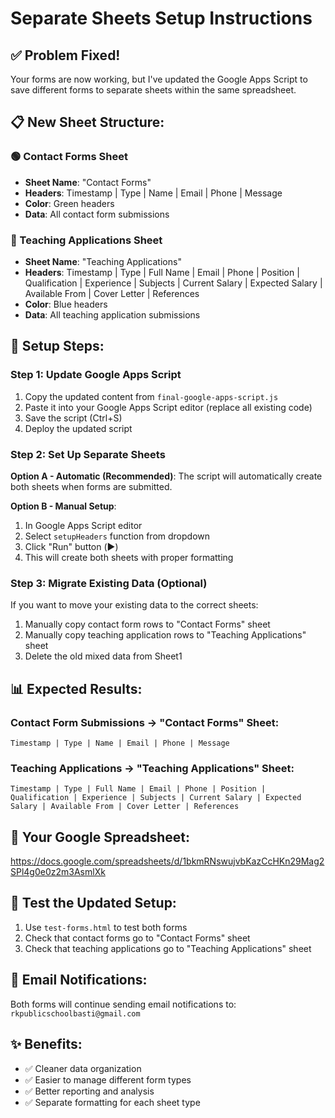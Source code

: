 # Separate Sheets Setup Instructions

## ✅ Problem Fixed!
Your forms are now working, but I've updated the Google Apps Script to save different forms to separate sheets within the same spreadsheet.

## 📋 New Sheet Structure:

### 🟢 Contact Forms Sheet
- **Sheet Name**: "Contact Forms" 
- **Headers**: Timestamp | Type | Name | Email | Phone | Message
- **Color**: Green headers
- **Data**: All contact form submissions

### 🔵 Teaching Applications Sheet  
- **Sheet Name**: "Teaching Applications"
- **Headers**: Timestamp | Type | Full Name | Email | Phone | Position | Qualification | Experience | Subjects | Current Salary | Expected Salary | Available From | Cover Letter | References
- **Color**: Blue headers
- **Data**: All teaching application submissions

## 🔧 Setup Steps:

### Step 1: Update Google Apps Script
1. Copy the updated content from `final-google-apps-script.js`
2. Paste it into your Google Apps Script editor (replace all existing code)
3. Save the script (Ctrl+S)
4. Deploy the updated script

### Step 2: Set Up Separate Sheets
**Option A - Automatic (Recommended)**:
The script will automatically create both sheets when forms are submitted.

**Option B - Manual Setup**:
1. In Google Apps Script editor
2. Select `setupHeaders` function from dropdown
3. Click "Run" button (▶️) 
4. This will create both sheets with proper formatting

### Step 3: Migrate Existing Data (Optional)
If you want to move your existing data to the correct sheets:
1. Manually copy contact form rows to "Contact Forms" sheet
2. Manually copy teaching application rows to "Teaching Applications" sheet
3. Delete the old mixed data from Sheet1

## 📊 Expected Results:

### Contact Form Submissions → "Contact Forms" Sheet:
```
Timestamp | Type | Name | Email | Phone | Message
```

### Teaching Applications → "Teaching Applications" Sheet:
```  
Timestamp | Type | Full Name | Email | Phone | Position | Qualification | Experience | Subjects | Current Salary | Expected Salary | Available From | Cover Letter | References
```

## 🔗 Your Google Spreadsheet:
https://docs.google.com/spreadsheets/d/1bkmRNswujvbKazCcHKn29Mag2SPl4g0e0z2m3AsmlXk

## 🧪 Test the Updated Setup:
1. Use `test-forms.html` to test both forms
2. Check that contact forms go to "Contact Forms" sheet
3. Check that teaching applications go to "Teaching Applications" sheet

## 📧 Email Notifications:
Both forms will continue sending email notifications to: `rkpublicschoolbasti@gmail.com`

## ✨ Benefits:
- ✅ Cleaner data organization
- ✅ Easier to manage different form types
- ✅ Better reporting and analysis
- ✅ Separate formatting for each sheet type
